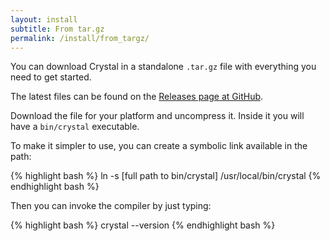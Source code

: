 ```yaml
---
layout: install
subtitle: From tar.gz
permalink: /install/from_targz/
---
```


You can download Crystal in a standalone `.tar.gz` file with everything you need to get started.

The latest files can be found on the [Releases page at GitHub](https://github.com/crystal-lang/crystal/releases).

Download the file for your platform and uncompress it. Inside it you will have a `bin/crystal` executable.

To make it simpler to use, you can create a symbolic link available in the path:

<div class="code_section">{% highlight bash %}
ln -s [full path to bin/crystal] /usr/local/bin/crystal
{% endhighlight bash %}</div>

Then you can invoke the compiler by just typing:

<div class="code_section">{% highlight bash %}
crystal --version
{% endhighlight bash %}</div>
